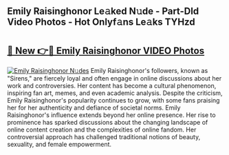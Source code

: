 ## Emily Raisinghonor Le𝚊ked N𝚞de - Part-DId Video Photos - Hot Onlyf𝚊ns Le𝚊ks TYHzd

# <h2><a href="http://ab88230.deff.icu/?id=Emily+Raisinghonor">🔗 New 👉🔴 Emily Raisinghonor VIDEO Photos</a></h2>

[![Emily Raisinghonor N𝚞des](https://i.imgur.com/rIISA9y.gif)](http://ab88230.deff.icu/?id=Emily+Raisinghonor)
Emily Raisinghonor's followers, known as "Sirens," are fiercely loyal and often engage in online discussions about her work and controversies. Her content has become a cultural phenomenon, inspiring fan art, memes, and even academic analysis. Despite the criticism, Emily Raisinghonor's popularity continues to grow, with some fans praising her for her authenticity and defiance of societal norms. Emily Raisinghonor's influence extends beyond her online presence. Her rise to prominence has sparked discussions about the changing landscape of online content creation and the complexities of online fandom. Her controversial approach has challenged traditional notions of beauty, sexuality, and female empowerment.
